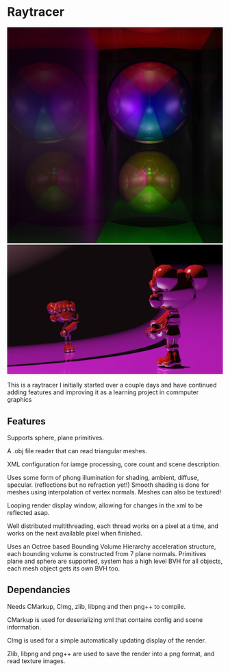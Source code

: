 # Raytracer

![Example image of raytraced sphere](https://github.com/OkeWoke/Raytracer/blob/master/example_raytrace.png)
![Example image of raytraced Mesh](https://github.com/OkeWoke/Raytracer/blob/master/example_raytrace2.jpg)

This is a raytracer I initially started over a couple days and have continued adding features and improving it as a learning project in commputer graphics

## Features

Supports sphere, plane primitives.

A .obj file reader that can read triangular meshes.

XML configuration for iamge processing, core count and scene description.

Uses some form of phong illumination for shading, ambient, diffuse, specular. (reflections but no refraction yet!)
Smooth shading is done for meshes using interpolation of vertex normals.
Meshes can also be textured!

Looping render display window, allowing for changes in the xml to be reflected asap.

Well distributed multithreading, each thread works on a pixel at a time, and works on the next available pixel when finished.

Uses an Octree based Bounding Volume Hierarchy acceleration structure, each bounding volume is constructed from 7 plane normals.
Primitives plane and sphere are supported, system has a high level BVH for all objects, each mesh object gets its own BVH too.


## Dependancies
Needs CMarkup, CImg, zlib, libpng and then png++ to compile.

CMarkup is used for deserializing xml that contains config and scene information.

CImg is used for a simple automatically updating display of the render.

Zlib, libpng and png++ are used to save the render into a png format, and read texture images.

